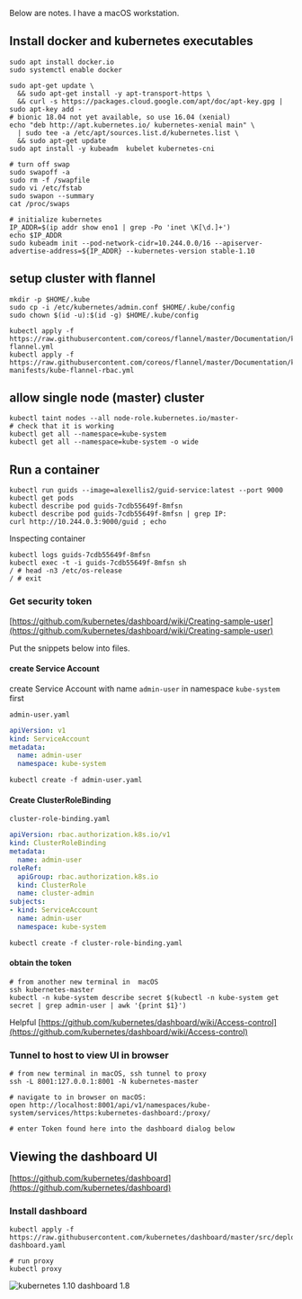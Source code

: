 
Below are notes. I have a macOS workstation.


## Install docker and kubernetes executables

```
sudo apt install docker.io
sudo systemctl enable docker

sudo apt-get update \
  && sudo apt-get install -y apt-transport-https \
  && curl -s https://packages.cloud.google.com/apt/doc/apt-key.gpg | sudo apt-key add -
# bionic 18.04 not yet available, so use 16.04 (xenial)
echo "deb http://apt.kubernetes.io/ kubernetes-xenial main" \
  | sudo tee -a /etc/apt/sources.list.d/kubernetes.list \
  && sudo apt-get update
sudo apt install -y kubeadm  kubelet kubernetes-cni

# turn off swap
sudo swapoff -a
sudo rm -f /swapfile
sudo vi /etc/fstab
sudo swapon --summary
cat /proc/swaps

# initialize kubernetes
IP_ADDR=$(ip addr show eno1 | grep -Po 'inet \K[\d.]+')
echo $IP_ADDR
sudo kubeadm init --pod-network-cidr=10.244.0.0/16 --apiserver-advertise-address=${IP_ADDR} --kubernetes-version stable-1.10
```


## setup cluster with flannel

```
mkdir -p $HOME/.kube
sudo cp -i /etc/kubernetes/admin.conf $HOME/.kube/config
sudo chown $(id -u):$(id -g) $HOME/.kube/config

kubectl apply -f https://raw.githubusercontent.com/coreos/flannel/master/Documentation/kube-flannel.yml
kubectl apply -f https://raw.githubusercontent.com/coreos/flannel/master/Documentation/k8s-manifests/kube-flannel-rbac.yml
```

## allow single node (master) cluster

```
kubectl taint nodes --all node-role.kubernetes.io/master-
# check that it is working
kubectl get all --namespace=kube-system
kubectl get all --namespace=kube-system -o wide
```

## Run a container

```
kubectl run guids --image=alexellis2/guid-service:latest --port 9000
kubectl get pods
kubectl describe pod guids-7cdb55649f-8mfsn
kubectl describe pod guids-7cdb55649f-8mfsn | grep IP:
curl http://10.244.0.3:9000/guid ; echo
```

Inspecting container
```
kubectl logs guids-7cdb55649f-8mfsn
kubectl exec -t -i guids-7cdb55649f-8mfsn sh
/ # head -n3 /etc/os-release
/ # exit
```


### Get security token

[https://github.com/kubernetes/dashboard/wiki/Creating-sample-user](https://github.com/kubernetes/dashboard/wiki/Creating-sample-user)

Put the snippets below into files.

#### create Service Account

create Service Account with name `admin-user` in namespace `kube-system` first

`admin-user.yaml`
```yaml
apiVersion: v1
kind: ServiceAccount
metadata:
  name: admin-user
  namespace: kube-system
```

`kubectl create -f admin-user.yaml`



#### Create ClusterRoleBinding

`cluster-role-binding.yaml`
```yaml
apiVersion: rbac.authorization.k8s.io/v1
kind: ClusterRoleBinding
metadata:
  name: admin-user
roleRef:
  apiGroup: rbac.authorization.k8s.io
  kind: ClusterRole
  name: cluster-admin
subjects:
- kind: ServiceAccount
  name: admin-user
  namespace: kube-system
```

`kubectl create -f cluster-role-binding.yaml`

#### obtain the token

```
# from another new terminal in  macOS
ssh kubernetes-master
kubectl -n kube-system describe secret $(kubectl -n kube-system get secret | grep admin-user | awk '{print $1}')
```

Helpful [https://github.com/kubernetes/dashboard/wiki/Access-control](https://github.com/kubernetes/dashboard/wiki/Access-control)


### Tunnel to host to view UI in browser

```
# from new terminal in macOS, ssh tunnel to proxy
ssh -L 8001:127.0.0.1:8001 -N kubernetes-master

# navigate to in browser on macOS:
open http://localhost:8001/api/v1/namespaces/kube-system/services/https:kubernetes-dashboard:/proxy/

# enter Token found here into the dashboard dialog below
```

## Viewing the dashboard UI

[https://github.com/kubernetes/dashboard](https://github.com/kubernetes/dashboard)

### Install dashboard

```
kubectl apply -f https://raw.githubusercontent.com/kubernetes/dashboard/master/src/deploy/recommended/kubernetes-dashboard.yaml

# run proxy
kubectl proxy
```

![kubernetes 1.10 dashboard 1.8](http://github.crookster.org/images/kubernetes-1.10-dashboard-09-May-2018.png)
